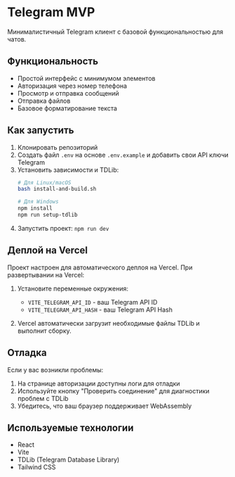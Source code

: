 # Telegram MVP

Минималистичный Telegram клиент с базовой функциональностью для чатов.

## Функциональность

- Простой интерфейс с минимумом элементов
- Авторизация через номер телефона
- Просмотр и отправка сообщений
- Отправка файлов
- Базовое форматирование текста

## Как запустить

1. Клонировать репозиторий
2. Создать файл `.env` на основе `.env.example` и добавить свои API ключи Telegram
3. Установить зависимости и TDLib: 
   ```bash
   # Для Linux/macOS
   bash install-and-build.sh
   
   # Для Windows
   npm install
   npm run setup-tdlib
   ```
4. Запустить проект: `npm run dev`

## Деплой на Vercel

Проект настроен для автоматического деплоя на Vercel. При развертывании на Vercel:

1. Установите переменные окружения:
   - `VITE_TELEGRAM_API_ID` - ваш Telegram API ID
   - `VITE_TELEGRAM_API_HASH` - ваш Telegram API Hash

2. Vercel автоматически загрузит необходимые файлы TDLib и выполнит сборку.

## Отладка

Если у вас возникли проблемы:

1. На странице авторизации доступны логи для отладки
2. Используйте кнопку "Проверить соединение" для диагностики проблем с TDLib
3. Убедитесь, что ваш браузер поддерживает WebAssembly

## Используемые технологии

- React
- Vite
- TDLib (Telegram Database Library)
- Tailwind CSS

